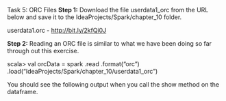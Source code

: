 Task 5: ORC Files
**Step 1:** Download the file userdata1_orc from the URL below and save it to the IdeaProjects/Spark/chapter_10 folder.

userdata1.orc - http://bit.ly/2kfQi0J


**Step 2:** Reading an ORC file is similar to what we have been doing so far through out this exercise.

scala> val orcData = spark
.read
.format(“orc”)
.load(“IdeaProjects/Spark/chapter_10/userdata1_orc”)

You should see the following output when you call the show method on the dataframe.

 